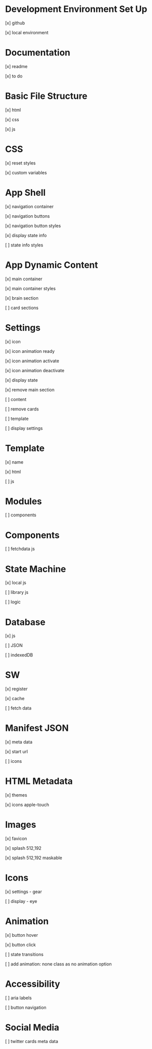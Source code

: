 # Development Environment Set Up

[x] github

[x] local environment

# Documentation

[x] readme

[x] to do

# Basic File Structure

[x] html

[x] css

[x] js

# CSS

[x] reset styles

[x] custom variables

# App Shell

[x] navigation container

[x] navigation buttons

[x] navigation button styles

[x] display state info

[ ] state info styles

# App Dynamic Content

[x] main container

[x] main container styles

[x] brain section

[ ] card sections

# Settings

[x] icon

[x] icon animation ready

[x] icon animation activate

[x] icon animation deactivate

[x] display state

[x] remove main section

[ ] content

[ ] remove cards

[ ] template

[ ] display settings

# Template

[x] name

[x] html

[ ] js

# Modules

[ ] components

# Components

[ ] fetchdata js

# State Machine

[x] local js

[ ] library js

[ ] logic

# Database

[x] js

[ ] JSON

[ ] indexedDB

# SW

[x] register

[x] cache

[ ] fetch data

# Manifest JSON

[x] meta data

[x] start url

[ ] icons

# HTML Metadata

[x] themes

[x] icons apple-touch

# Images

[x] favicon

[x] splash 512,192

[x] splash 512,192 maskable

# Icons

[x] settings - gear

[ ] display - eye

# Animation

[x] button hover

[x] button click

[ ] state transitions

[ ] add animation: none class as no animation option

# Accessibility

[ ] aria labels

[ ] button navigation

# Social Media

[ ] twitter cards meta data
